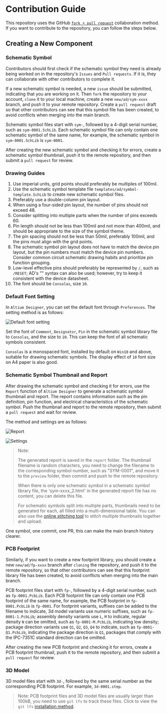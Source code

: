 # Contribution Guide

This repository uses the GitHub [`fork + pull request`](https://aaronflower.github.io/essays/github-fork-pull-workflow.html) collaboration method. If you want to contribute to the repository, you can follow the steps below.

## Creating a New Component

### Schematic Symbol

Contributors should first check if the schematic symbol they need is already being worked on in the repository's `Issues` and `Pull requests`. If it is, they can collaborate with other contributors to complete it.

If a new schematic symbol is needed, a new `issue` should be submitted, indicating that you are working on it. Then `fork` the repository to your account, `clone` it to your local machine, create a new `new/ad/sym-xxxx` branch, and push it to your remote repository. Create a `pull request` draft so that other contributors can see that this symbol file has been created, to avoid conflicts when merging into the main branch.

Schematic symbol files start with `sym-`, followed by a 4-digit serial number, such as `sym-0001.SchLib`. Each schematic symbol file can only contain one schematic symbol of the same name, for example, the schematic symbol in `sym-0001.SchLib` is `sym-0001`.

After creating the new schematic symbol and checking it for errors, create a schematic symbol thumbnail, push it to the remote repository, and then submit a `pull request` for review.

### Drawing Guides

1. Use imperial units, grid points should preferably be multiples of 100mil.
2. Use the schematic symbol template file `templates/ad/symbol-template.SchLib` to create new schematic symbol files.
3. Preferably use a double-column pin layout.
4. When using a four-sided pin layout, the number of pins should not exceed 48.
5. Consider splitting into multiple parts when the number of pins exceeds 60.
6. Pin length should not be less than 100mil and not more than 400mil, and should be appropriate to the size of the symbol theme.
7. The pin spacing should not be less than 50mil, preferably 100mil, and the pins must align with the grid points.
8. The schematic symbol pin layout does not have to match the device pin layout, but the pin numbers must match the device pin numbers. Consider common circuit schematic drawing habits and prioritize pin function grouping.
9. Low-level effective pins should preferably be represented by `/`, such as `/RESET`; AD's "\" syntax can also be used; however, try to keep it consistent with the device datasheet.
10. The font should be `Consolas`, size `10`.

### Default Font Setting

In `Altium Designer`, you can set the default font through `Preferences`. The setting method is as follows:

![Default font setting](figures/image-1.png)

Set the font of `Comment`, `Designator`, `Pin` in the schematic symbol library file to `Consolas`, and the size to `10`. This can keep the font of all schematic symbols consistent.

`Consolas` is a monospaced font, installed by default on `Win10` and above, suitable for drawing schematic symbols. The display effect of `10` font size on A4 paper is also good.

### Schematic Symbol Thumbnail and Report

After drawing the schematic symbol and checking it for errors, use the `Report` function of `Altium Designer` to generate a schematic symbol thumbnail and report. The report contains information such as the pin definition, pin function, and electrical characteristics of the schematic symbol. Push the thumbnail and report to the remote repository, then submit a `pull request` and wait for review.

The method and settings are as follows:

![Report](figures/image-2.png)

![Settings](figures/image-3.png)

> Note:
> 
> The generated report is saved in the `report` folder. The thumbnail filename is random characters, you need to change the filename to the corresponding symbol number, such as "SYM-0001", and move it to the `preview` folder, then commit and push to the remote repository.
>
> When there is only one schematic symbol in a schematic symbol library file, the 'sym-xxxx_2.html' in the generated report file has no content, you can delete this file.
>
> For schematic symbols split into multiple parts, thumbnails need to be generated for each, all filled into a multi-dimensional table. You can also use the [online stitching tool](https://uutool.cn/photo-collage/) to stitch multiple thumbnails together and upload.

One symbol, one commit, one PR, this can make the main branch history clearer.

### PCB Footprint

Similarly, if you want to create a new footprint library, you should create a new `new/ad/fp-xxxx` branch after `cloning` the repository, and push it to the remote repository, so that other contributors can see that this footprint library file has been created, to avoid conflicts when merging into the main branch.

PCB footprint files start with `fp-`, followed by a 4-digit serial number, such as `fp-0001.PcbLib`. Each PCB footprint file can only contain one PCB footprint of the same name, for example, the PCB footprint in `fp-0001.PcbLib` is `fp-0001`. For footprint variants, suffixes can be added to the filename to indicate, 3d model variants use numeric suffixes, such as `fp-0001-1.PcbLib`; assembly density variants use `L`, `M` to indicate, regular density `N` can be omitted, such as `fp-0001-M.PcbLib`, indicating low density; package direction variants use `Q1`, `Q2`, `Q3`, `Q4` to indicate, such as `fp-0001-Q1.PcbLib`, indicating the package direction is `Q1`, packages that comply with the IPC-7351C standard direction can be omitted.

After creating the new PCB footprint and checking it for errors, create a PCB footprint thumbnail, push it to the remote repository, and then submit a `pull request` for review.

### 3D Model

3D model files start with `3d-`, followed by the same serial number as the corresponding PCB footprint. For example, `3d-0001.step`.

> Note: PCB footprint files and 3D model files are usually larger than 100kB, you need to use `git lfs` to track these files. Click to view the `git lfs` [installation method](https://docs.github.com/zh/repositories/working-with-files/managing-large-files/installing-git-large-file-storage).